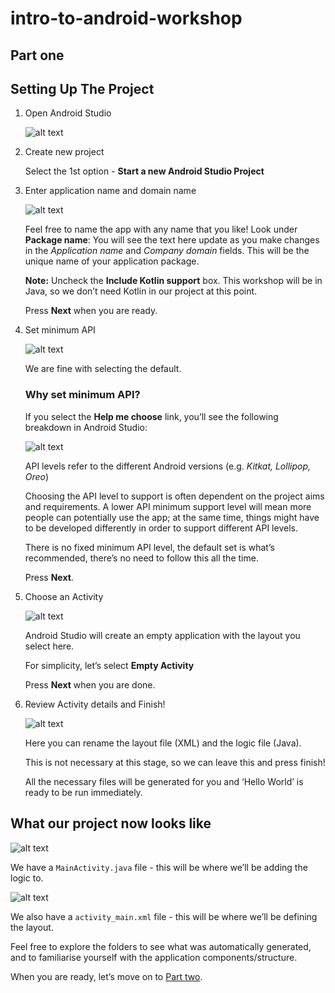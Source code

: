 # intro-to-android-workshop
## Part one

Setting Up The Project
------

1. Open Android Studio

   ![alt text](screenshots/screenshot00001.png "Open Android Studio")

2. Create new project

   Select the 1st option - __Start a new Android Studio Project__

3. Enter application name and domain name

   ![alt text](screenshots/screenshot00002.png "Enter project name and domain name")

   Feel free to name the app with any name that you like!
   Look under **Package name**: You will see the text here update as you make changes in the *Application name* and *Company domain* fields. 
   This will be the unique name of your application package.

   **Note:** Uncheck the __Include Kotlin support__ box. This workshop will be in Java, so we don’t need Kotlin in our project at this point.

   Press **Next** when you are ready.

4. Set minimum API

   ![alt text](screenshots/screenshot00003.png "Set minimum API")

   We are fine with selecting the default.

   ### Why set minimum API?

   If you select the **Help me choose** link, you’ll see the following breakdown in Android Studio:

   ![alt text](screenshots/screenshot00004.png "Set minimum API")

    API levels refer to the different Android versions (e.g. _Kitkat, Lollipop, Oreo_)

   Choosing the API level to support is often dependent on the project aims and requirements. A lower API minimum support level will mean more people can potentially use the app; at the same time, things might have to be developed differently in order to support different API levels.

   There is no fixed minimum API level, the default set is what’s recommended, there’s no need to follow this all the time.

   Press **Next**.

5. Choose an Activity

   ![alt text](screenshots/screenshot00005.png "Choose an Activity")

   Android Studio will create an empty application with the layout you select here.

   For simplicity, let’s select **Empty Activity**

   Press **Next** when you are done.

6. Review Activity details and Finish!

   ![alt text](screenshots/screenshot00006.png "Review activity details and finish")

   Here you can rename the layout file (XML) and the logic file (Java).

   This is not necessary at this stage, so we can leave this and press finish!

   All the necessary files will be generated for you and ‘Hello World’ is ready to be run immediately.


## What our project now looks like

![alt text](screenshots/screenshot00007.png "We have a Java file")

We have a `MainActivity.java` file - this will be where we’ll be adding the logic to.

![alt text](screenshots/screenshot00008.png "We also have an XML file")

We also have a `activity_main.xml` file - this will be where we’ll be defining the layout.

Feel free to explore the folders to see what was automatically generated, and to familiarise yourself with the application components/structure.


When you are ready, let’s move on to [Part two](../Part-2/instructions.md).
